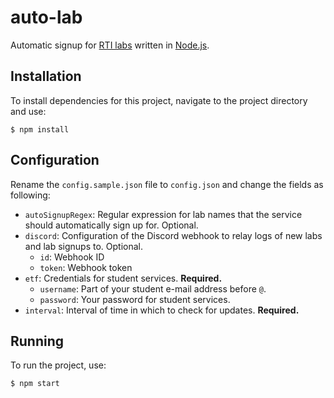 # auto-lab
Automatic signup for [RTI labs](https://rti.etf.bg.ac.rs/labvezbe/) written in [Node.js](https://nodejs.org).

## Installation
To install dependencies for this project, navigate to the project directory and use:
```console
$ npm install
```

## Configuration
Rename the `config.sample.json` file to `config.json` and change the fields as following:
- `autoSignupRegex`: Regular expression for lab names that the service should automatically sign up for. Optional.
- `discord`: Configuration of the Discord webhook to relay logs of new labs and lab signups to. Optional.
    - `id`: Webhook ID
    - `token`: Webhook token
- `etf`: Credentials for student services. **Required.**
    - `username`: Part of your student e-mail address before `@`.
    - `password`: Your password for student services.
- `interval`: Interval of time in which to check for updates. **Required.**

## Running
To run the project, use:
```console
$ npm start
```
